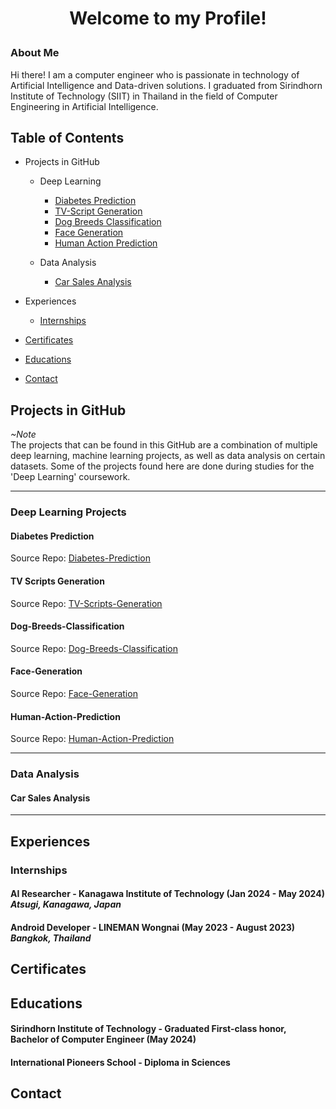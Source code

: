 # <p align=center>Welcome to my Profile!

### About Me</br>
Hi there! I am a computer engineer who is passionate in technology of Artificial Intelligence and Data-driven solutions. I graduated from Sirindhorn Institute of Technology (SIIT) in Thailand in the field of Computer Engineering in Artificial Intelligence.

## Table of Contents
+ Projects in GitHub
  + Deep Learning
  
    + [Diabetes Prediction](#diabetes-prediction)
    + [TV-Script Generation](#tv-scripts-generation)
    + [Dog Breeds Classification](#dog-breeds-classification)
    + [Face Generation](#face-generation)
    + [Human Action Prediction](#human-action-prediction)
  
  + Data Analysis
    + [Car Sales Analysis](#car-sales-analysis)
  
+ Experiences
  + [Internships](#internships)
  
+ [Certificates](#certificates)
+ [Educations](#educations)
+ [Contact](#contact)

## Projects in GitHub
_~Note_</br>
The projects that can be found in this GitHub are a combination of multiple deep learning, machine learning projects, as well as data analysis on certain datasets. Some of the projects found here are done during studies for the 'Deep Learning' coursework.

---
### Deep Learning Projects

#### Diabetes Prediction
Source Repo: [Diabetes-Prediction](https://github.com/skyeded/Deep-Learning-Projects/tree/main/PIMA-Indian-Diabetes-Prediction)

#### TV Scripts Generation
Source Repo: [TV-Scripts-Generation](https://github.com/skyeded/Deep-Learning-Projects/tree/main/TV-Scripts-Generation)

#### Dog-Breeds-Classification
Source Repo: [Dog-Breeds-Classification](https://github.com/skyeded/Deep-Learning-Projects/tree/main/Dog-Breeds-Classification)

#### Face-Generation
Source Repo: [Face-Generation](https://github.com/skyeded/Deep-Learning-Projects/tree/main/Face-Generations)

#### Human-Action-Prediction
Source Repo: [Human-Action-Prediction](https://github.com/skyeded/Deep-Learning-Projects/tree/main/Human-Action-Prediction)

---
### Data Analysis

#### Car Sales Analysis

---
## Experiences

### Internships

#### __AI Researcher__ - Kanagawa Institute of Technology (Jan 2024 - May 2024) _Atsugi, Kanagawa, Japan_

#### __Android Developer__ - LINEMAN Wongnai (May 2023 - August 2023) _Bangkok, Thailand_

## Certificates

## Educations

#### Sirindhorn Institute of Technology - Graduated First-class honor, Bachelor of Computer Engineer (May 2024)

#### International Pioneers School - Diploma in Sciences

## Contact
